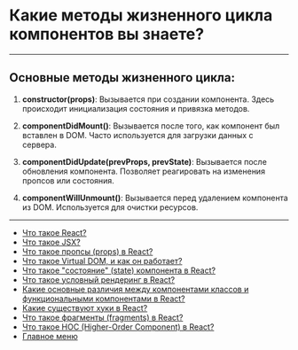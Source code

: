 # Какие методы жизненного цикла компонентов вы знаете?

---

## Основные методы жизненного цикла:

1. **constructor(props)**: Вызывается при создании компонента. Здесь происходит инициализация состояния и привязка методов.

2. **componentDidMount()**: Вызывается после того, как компонент был вставлен в DOM. Часто используется для загрузки данных с сервера.

3. **componentDidUpdate(prevProps, prevState)**: Вызывается после обновления компонента. Позволяет реагировать на изменения пропсов или состояния.

4. **componentWillUnmount()**: Вызывается перед удалением компонента из DOM. Используется для очистки ресурсов.

---

- [Что такое React?](./reactIs.md)
- [Что такое JSX?](./jsx.md)
- [Что такое пропсы (props) в React?](./props.md)
- [Что такое Virtual DOM, и как он работает?](./virtualDom.md)
- [Что такое "состояние" (state) компонента в React?](./state.md)
- [Что такое условный рендеринг в React?](./ifRender.md)
- [Какие основные различия между компонентами классов и функциональными компонентами в React?](./classVsFunc.md)
- [Какие существуют хуки в React?](./hooks.md)
- [Что такое фрагменты (fragments) в React?](./fragments.md)
- [Что такое HOC (Higher-Order Component) в React?](./hoc.md)
- [Главное меню](../README.md)
